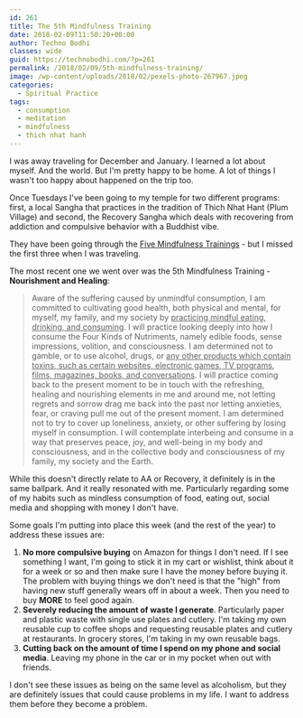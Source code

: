 ```yaml
---
id: 261
title: The 5th Mindfulness Training
date: 2018-02-09T11:50:20+00:00
author: Techno Bodhi
classes: wide
guid: https://technobodhi.com/?p=261
permalink: /2018/02/09/5th-mindfulness-training/
image: /wp-content/uploads/2018/02/pexels-photo-267967.jpeg
categories:
  - Spiritual Practice
tags:
  - consumption
  - meditation
  - mindfulness
  - thich nhat hanh
---
```

I was away traveling for December and January. I learned a lot about myself. And the world. But I'm pretty happy to be home. A lot of things I wasn't too happy about happened on the trip too.

Once Tuesdays I've been going to my temple for two different programs: first, a local Sangha that practices in the tradition of Thich Nhat Hant (Plum Village) and second, the Recovery Sangha which deals with recovering from addiction and compulsive behavior with a Buddhist vibe.

They have been going through the <a href="https://plumvillage.org/mindfulness-practice/the-5-mindfulness-trainings/">Five Mindfulness Trainings</a> - but I missed the first three when I was traveling.

The most recent one we went over was the 5th Mindfulness Training - <strong>Nourishment and Healing</strong>:
<blockquote>Aware of the suffering caused by unmindful consumption, I am committed to cultivating good health, both physical and mental, for myself, my family, and my society by <span style="text-decoration: underline;">practicing mindful eating, drinking, and consuming</span>. I will practice looking deeply into how I consume the Four Kinds of Nutriments, namely edible foods, sense impressions, volition, and consciousness. I am determined not to gamble, or to use alcohol, drugs, or <span style="text-decoration: underline;">any other products which contain toxins, such as certain websites, electronic games, TV programs, films, magazines, books, and conversations</span>. I will practice coming back to the present moment to be in touch with the refreshing, healing and nourishing elements in me and around me, not letting regrets and sorrow drag me back into the past nor letting anxieties, fear, or craving pull me out of the present moment. I am determined not to try to cover up loneliness, anxiety, or other suffering by losing myself in consumption. I will contemplate interbeing and consume in a way that preserves peace, joy, and well-being in my body and consciousness, and in the collective body and consciousness of my family, my society and the Earth.</blockquote>
While this doesn't directly relate to AA or Recovery, it definitely is in the same ballpark. And it really resonated with me. Particularly regarding some of my habits such as mindless consumption of food, eating out, social media and shopping with money I don't have.

Some goals I'm putting into place this week (and the rest of the year) to address these issues are:
<ol>
 	<li><strong>No more compulsive buying</strong> on Amazon for things I don't need. If I see something I want, I'm going to stick it in my cart or wishlist, think about it for a week or so and then make sure I have the money before buying it. The problem with buying things we don't need is that the "high" from having new stuff generally wears off in about a week. Then you need to buy <strong>MORE</strong> to feel good again.</li>
 	<li><strong>Severely reducing the amount of waste I generate</strong>. Particularly paper and plastic waste with single use plates and cutlery. I'm taking my own reusable cup to coffee shops and requesting reusable plates and cutlery at restaurants. In grocery stores, I'm taking in my own reusable bags.</li>
 	<li><strong>Cutting back on the amount of time I spend on my phone and social media</strong>. Leaving my phone in the car or in my pocket when out with friends.</li>
</ol>
I don't see these issues as being on the same level as alcoholism, but they are definitely issues that could cause problems in my life. I want to address them before they become a problem.